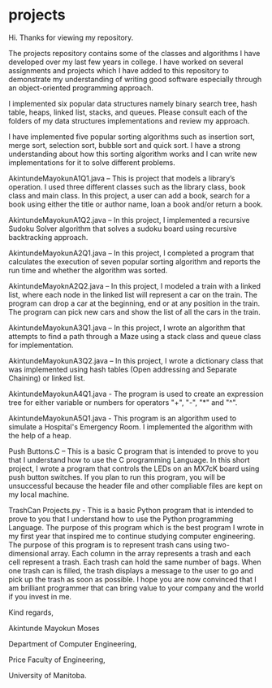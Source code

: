 # projects
Hi. Thanks for viewing my repository. 

The projects repository contains some of the classes and algorithms I have developed over my last few years in college.  I have worked on several assignments and projects which I have added to this repository to demonstrate my understanding of writing good software especially through an object-oriented programming approach. 

I implemented six popular data structures namely binary search tree, hash table, heaps, linked list, stacks, and queues. Please consult each of the folders of my data structures implementations and review my approach. 

I have implemented five popular sorting algorithms such as insertion sort, merge sort, selection sort, bubble sort and quick sort. I have a strong understanding about how this sorting algorithm works and I can write new implementations for it to solve different problems. 

AkintundeMayokunA1Q1.java – This is project that models a library’s operation. I used three different classes such as the library class, book class and main class. In this project, a user can add a book, search for a book using either the title or author name, loan a book and/or return a book. 

AkintundeMayokunA1Q2.java – In this project, I implemented a recursive Sudoku Solver algorithm that solves a sudoku board using recursive backtracking approach. 

AkintundeMayokunA2Q1.java – In this project, I completed a program that calculates the execution of seven popular sorting algorithm and reports the run time and whether the algorithm was sorted. 

AkintundeMayoknA2Q2.java – In this project, I modeled a train with a linked list, where each node in the linked list will represent a car on the train. The program can drop a car at the beginning, end or at any position in the train. The program can pick new cars and show the list of all the cars in the train. 

AkintundeMayokunA3Q1.java – In this project, I wrote an algorithm that attempts to find a path through a Maze using a stack class and queue class for implementation. 

AkintundeMayokunA3Q2.java – In this project, I wrote a dictionary class that was implemented using hash tables (Open addressing and Separate Chaining) or linked list. 

AkintundeMayokunA4Q1.java - The program is used to create an expression tree for either variable or numbers for operators "+", "-", "*" and "^".

AkintundeMayokunA5Q1.java - This program is an algorithm used to simulate a Hospital's Emergency Room. I implemented the algorithm with the help of a heap.

Push Buttons.C – This is a basic C program that is intended to prove to you that I understand how to use the C programming Language. In this short project, I wrote a program that controls the LEDs on an MX7cK board using push button switches. If you plan to run this program, you will be unsuccessful because the header file and other compliable files are kept on my local machine. 

TrashCan Projects.py - This is a basic Python program that is intended to prove to you that I understand how to use the Python programming Language. The purpose of this program which is the best program I wrote in my first year that inspired me to continue studying computer engineering. The purpose of this program is to represent trash cans using two-dimensional array. Each column in the array represents a trash and each cell represent a trash. Each trash can hold the same number of bags. When one trash can is filled, the trash displays a message to the user to go and pick up the trash as soon as possible. 
I hope you are now convinced that I am brilliant programmer that can bring value to your company and the world if you invest in me. 

Kind regards,

Akintunde Mayokun Moses

Department of Computer Engineering,

Price Faculty of Engineering,

University of Manitoba. 
